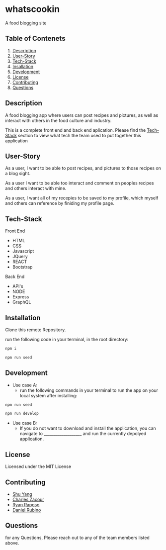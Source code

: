 # whatscookin
A food blogging site

## Table of Contenets
1. [Description](#description)
2. [User-Story](#user-story)
3. [Tech-Stack](#tech-stack)
4. [Insallation](#installation)
5. [Development](#development)
6. [License](#license)
7. [Contributing](#contributing)
8. [Questions](#questions)

## Description

A food blogging app where users can post recipes and pictures, as well as interact with others in the food culture and industry.

This is a complete front end and back end aplication. Please find the [Tech-Stack](#tech-stack) section to view what tech the team used to put together this application

## User-Story

As a user, I want to be able to post recipes, and pictures to those recipes on a blog sight.

As a user I want to be able too interact and comment on peoples recipes and others interact with mine.

As a user, I want all of my recepies to be saved to my profile, which myself and others can reference by finiding my profile page.

## Tech-Stack

Front End
- HTML
- CSS
- Javascript
- JQuery
- REACT
- Bootstrap

Back End
- API's
- NODE
- Express
- GraphQL


## Installation

Clone this remote Repository.

run the following code in your terminal, in the root directory:

```sh
npm i
```
```sh
npm run seed
```


## Development

- Use case A:
    - run the following commands in your terminal to run the app on your local system after installing:
```sh
npm run seed
```
```sh
npm run develop
```

- Use case B:
    - If you do not want to download and install the application, you can navigate to ___________________ and run the currently depolyed application.

## License

Licensed under the MIT License

## Contributing

- [Shu Yang](https://github.com/NewChap2022)
- [Charles Zacour](https://github.com/DexZax)
- [Ryan Raposo](https://github.com/ryanraposo)
- [Daniel Rubino](https://github.com/RubinoD1)

## Questions

for any Questions, Please reach out to any of the team members listed above.

